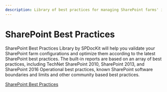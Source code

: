 ```yaml
---
description: Library of best practices for managing SharePoint farms' infrastructure.
---
```


# SharePoint Best Practices

&#x20;SharePoint Best Practices Library by SPDocKit will help you validate your SharePoint farm configurations and optimize them according to the latest SharePoint best practices. The built-in reports are based on an array of best practices, including TechNet SharePoint 2010, SharePoint 2013, and SharePoint 2016 Operational best practices, known SharePoint software boundaries and limits and other community based best practices.

[SharePoint Best Practices](https://docs.syskit.com/bp/)

